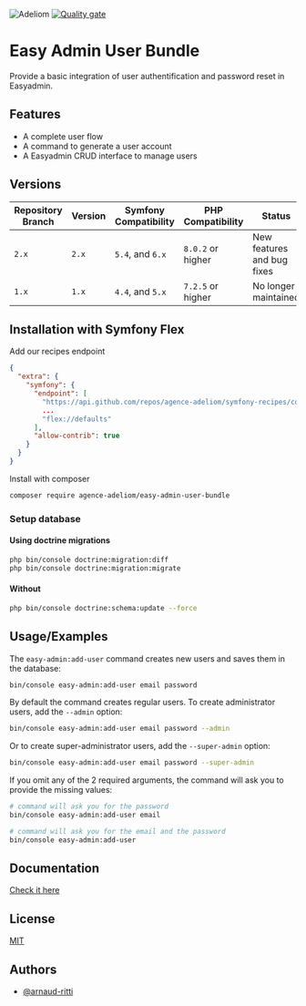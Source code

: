 
![Adeliom](https://adeliom.com/public/uploads/2017/09/Adeliom_logo.png)
[![Quality gate](https://sonarcloud.io/api/project_badges/quality_gate?project=agence-adeliom_easy-admin-user-bundle)](https://sonarcloud.io/dashboard?id=agence-adeliom_easy-admin-user-bundle)

# Easy Admin User Bundle

Provide a basic integration of user authentification and password reset in Easyadmin.


## Features

- A complete user flow
- A command to generate a user account
- A Easyadmin CRUD interface to manage users

## Versions

| Repository Branch | Version | Symfony Compatibility | PHP Compatibility | Status                     |
|-------------------|---------|-----------------------|-------------------|----------------------------|
| `2.x`             | `2.x`   | `5.4`, and `6.x`      | `8.0.2` or higher | New features and bug fixes |
| `1.x`             | `1.x`   | `4.4`, and `5.x`      | `7.2.5` or higher | No longer maintained       |

## Installation with Symfony Flex

Add our recipes endpoint

```json
{
  "extra": {
    "symfony": {
      "endpoint": [
        "https://api.github.com/repos/agence-adeliom/symfony-recipes/contents/index.json?ref=flex/main",
        ...
        "flex://defaults"
      ],
      "allow-contrib": true
    }
  }
}
```

Install with composer

```bash
composer require agence-adeliom/easy-admin-user-bundle
```

### Setup database

#### Using doctrine migrations

```bash
php bin/console doctrine:migration:diff
php bin/console doctrine:migration:migrate
```

#### Without

```bash
php bin/console doctrine:schema:update --force
```


## Usage/Examples

The `easy-admin:add-user` command creates new users and saves them in the database:

```bash
bin/console easy-admin:add-user email password
````

By default the command creates regular users. To create administrator users, add the `--admin` option:

```bash
bin/console easy-admin:add-user email password --admin
````

Or to create super-administrator users, add the `--super-admin` option:

```bash
bin/console easy-admin:add-user email password --super-admin
````

If you omit any of the 2 required arguments, the command will ask you to provide the missing values:

```bash
# command will ask you for the password
bin/console easy-admin:add-user email

# command will ask you for the email and the password
bin/console easy-admin:add-user
````
## Documentation

[Check it here](doc/index.md)

## License

[MIT](https://choosealicense.com/licenses/mit/)


## Authors

- [@arnaud-ritti](https://github.com/arnaud-ritti)

  
